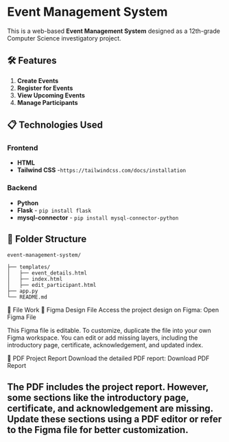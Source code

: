 # Event Management System

This is a web-based **Event Management System** designed as a 12th-grade Computer Science investigatory project.

## 🛠️ Features
1. **Create Events**
2. **Register for Events**
3. **View Upcoming Events**
4. **Manage Participants**

## 📋 Technologies Used
### Frontend
- **HTML**
- **Tailwind CSS** -```https://tailwindcss.com/docs/installation```

### Backend
- **Python** 
- **Flask** - ```pip install flask```
- **mysql-connector** - ```pip install mysql-connector-python```

## 🌟 Folder Structure
```
event-management-system/

├── templates/
│   ├── event_details.html        
│   ├── index.html         
│   ├── edit_participant.html           
├── app.py                   
└── README.md               
```
📁 File Work
🎨 Figma Design File
Access the project design on Figma:
Open Figma File

This Figma file is editable. To customize, duplicate the file into your own Figma workspace. You can edit or add missing layers, including the introductory page, certificate, acknowledgement, and updated index.

📄 PDF Project Report
Download the detailed PDF report:
Download PDF Report

The PDF includes the project report. However, some sections like the introductory page, certificate, and acknowledgement are missing. Update these sections using a PDF editor or refer to the Figma file for better customization.
---
